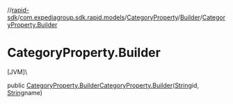 //[rapid-sdk](../../../../index.md)/[com.expediagroup.sdk.rapid.models](../../index.md)/[CategoryProperty](../index.md)/[Builder](index.md)/[CategoryProperty.Builder](-category-property.-builder.md)

# CategoryProperty.Builder

[JVM]\

public [CategoryProperty.Builder](index.md)[CategoryProperty.Builder](-category-property.-builder.md)([String](https://docs.oracle.com/javase/8/docs/api/java/lang/String.html)id, [String](https://docs.oracle.com/javase/8/docs/api/java/lang/String.html)name)
